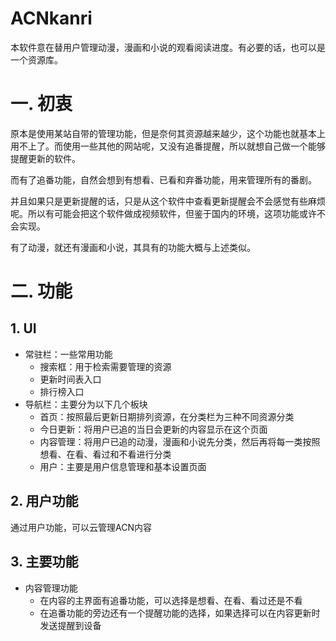 # ACNkanri

本软件意在替用户管理动漫，漫画和小说的观看阅读进度。有必要的话，也可以是一个资源库。



# 一. 初衷

原本是使用某站自带的管理功能，但是奈何其资源越来越少，这个功能也就基本上用不上了。而使用一些其他的网站呢，又没有追番提醒，所以就想自己做一个能够提醒更新的软件。

而有了追番功能，自然会想到有想看、已看和弃番功能，用来管理所有的番剧。

并且如果只是更新提醒的话，只是从这个软件中查看更新提醒会不会感觉有些麻烦呢。所以有可能会把这个软件做成视频软件，但鉴于国内的环境，这项功能或许不会实现。

有了动漫，就还有漫画和小说，其具有的功能大概与上述类似。



# 二. 功能

## 1. UI

- 常驻栏：一些常用功能
  - 搜索框：用于检索需要管理的资源
  - 更新时间表入口
  - 排行榜入口
- 导航栏：主要分为以下几个板块
  - 首页：按照最后更新日期排列资源，在分类栏为三种不同资源分类
  - 今日更新：将用户已追的当日会更新的内容显示在这个页面
  - 内容管理：将用户已追的动漫，漫画和小说先分类，然后再将每一类按照想看、在看、看过和不看进行分类
  - 用户：主要是用户信息管理和基本设置页面

## 2. 用户功能

通过用户功能，可以云管理ACN内容

## 3. 主要功能

- 内容管理功能
  - 在内容的主界面有追番功能，可以选择是想看、在看、看过还是不看
  - 在追番功能的旁边还有一个提醒功能的选择，如果选择可以在内容更新时发送提醒到设备
